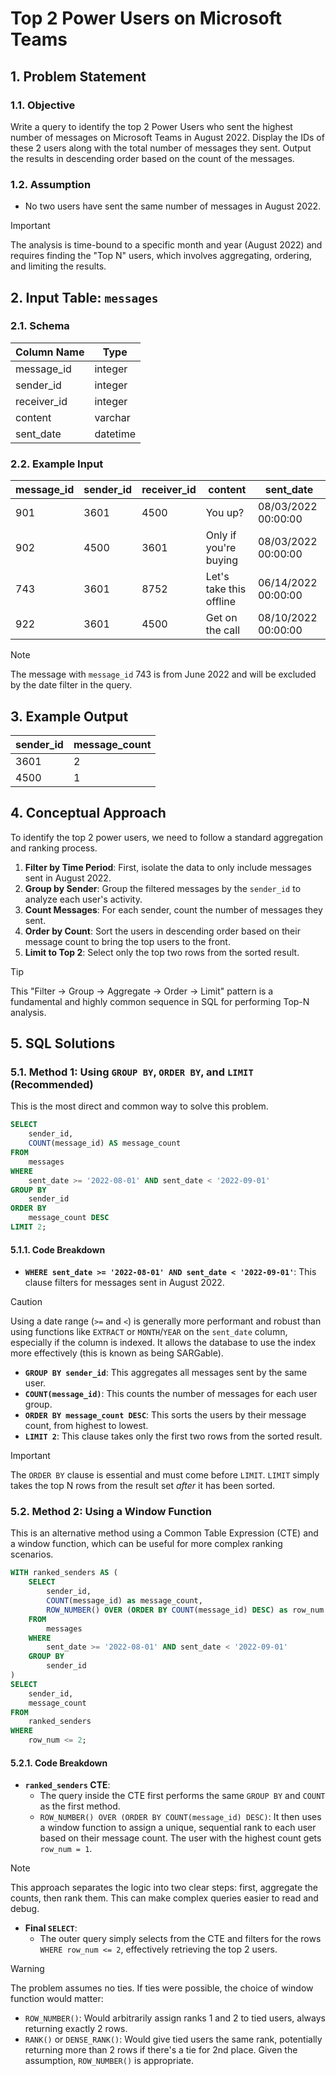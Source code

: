 # Top 2 Power Users on Microsoft Teams

## 1. Problem Statement

### 1.1. Objective
Write a query to identify the top 2 Power Users who sent the highest number of messages on Microsoft Teams in August 2022. Display the IDs of these 2 users along with the total number of messages they sent. Output the results in descending order based on the count of the messages.

### 1.2. Assumption
-   No two users have sent the same number of messages in August 2022.

> [!IMPORTANT]
> The analysis is time-bound to a specific month and year (August 2022) and requires finding the "Top N" users, which involves aggregating, ordering, and limiting the results.

## 2. Input Table: `messages`

### 2.1. Schema
|**Column Name**|**Type**|
|---|---|
|message_id|integer|
|sender_id|integer|
|receiver_id|integer|
|content|varchar|
|sent_date|datetime|

### 2.2. Example Input
|**message_id**|**sender_id**|**receiver_id**|**content**|**sent_date**|
|---|---|---|---|---|
|901|3601|4500|You up?|08/03/2022 00:00:00|
|902|4500|3601|Only if you're buying|08/03/2022 00:00:00|
|743|3601|8752|Let's take this offline|06/14/2022 00:00:00|
|922|3601|4500|Get on the call|08/10/2022 00:00:00|

> [!NOTE]
> The message with `message_id` 743 is from June 2022 and will be excluded by the date filter in the query.

## 3. Example Output

|**sender_id**|**message_count**|
|---|---|
|3601|2|
|4500|1|

## 4. Conceptual Approach
To identify the top 2 power users, we need to follow a standard aggregation and ranking process.

1.  **Filter by Time Period**: First, isolate the data to only include messages sent in August 2022.
2.  **Group by Sender**: Group the filtered messages by the `sender_id` to analyze each user's activity.
3.  **Count Messages**: For each sender, count the number of messages they sent.
4.  **Order by Count**: Sort the users in descending order based on their message count to bring the top users to the front.
5.  **Limit to Top 2**: Select only the top two rows from the sorted result.

> [!TIP]
> This "Filter -> Group -> Aggregate -> Order -> Limit" pattern is a fundamental and highly common sequence in SQL for performing Top-N analysis.

## 5. SQL Solutions

### 5.1. Method 1: Using `GROUP BY`, `ORDER BY`, and `LIMIT` (Recommended)
This is the most direct and common way to solve this problem.

```sql
SELECT
    sender_id,
    COUNT(message_id) AS message_count
FROM
    messages
WHERE
    sent_date >= '2022-08-01' AND sent_date < '2022-09-01'
GROUP BY
    sender_id
ORDER BY
    message_count DESC
LIMIT 2;
```

#### 5.1.1. Code Breakdown
-   **`WHERE sent_date >= '2022-08-01' AND sent_date < '2022-09-01'`**: This clause filters for messages sent in August 2022.

> [!CAUTION]
> Using a date range (`>=` and `<`) is generally more performant and robust than using functions like `EXTRACT` or `MONTH`/`YEAR` on the `sent_date` column, especially if the column is indexed. It allows the database to use the index more effectively (this is known as being SARGable).

-   **`GROUP BY sender_id`**: This aggregates all messages sent by the same user.
-   **`COUNT(message_id)`**: This counts the number of messages for each user group.
-   **`ORDER BY message_count DESC`**: This sorts the users by their message count, from highest to lowest.
-   **`LIMIT 2`**: This clause takes only the first two rows from the sorted result.

> [!IMPORTANT]
> The `ORDER BY` clause is essential and must come before `LIMIT`. `LIMIT` simply takes the top N rows from the result set *after* it has been sorted.

### 5.2. Method 2: Using a Window Function
This is an alternative method using a Common Table Expression (CTE) and a window function, which can be useful for more complex ranking scenarios.

```sql
WITH ranked_senders AS (
    SELECT
        sender_id,
        COUNT(message_id) as message_count,
        ROW_NUMBER() OVER (ORDER BY COUNT(message_id) DESC) as row_num
    FROM
        messages
    WHERE
        sent_date >= '2022-08-01' AND sent_date < '2022-09-01'
    GROUP BY
        sender_id
)
SELECT
    sender_id,
    message_count
FROM
    ranked_senders
WHERE
    row_num <= 2;
```

#### 5.2.1. Code Breakdown
-   **`ranked_senders` CTE**:
    -   The query inside the CTE first performs the same `GROUP BY` and `COUNT` as the first method.
    -   `ROW_NUMBER() OVER (ORDER BY COUNT(message_id) DESC)`: It then uses a window function to assign a unique, sequential rank to each user based on their message count. The user with the highest count gets `row_num = 1`.

> [!NOTE]
> This approach separates the logic into two clear steps: first, aggregate the counts, then rank them. This can make complex queries easier to read and debug.

-   **Final `SELECT`**:
    -   The outer query simply selects from the CTE and filters for the rows `WHERE row_num <= 2`, effectively retrieving the top 2 users.

> [!WARNING]
> The problem assumes no ties. If ties were possible, the choice of window function would matter:
> - `ROW_NUMBER()`: Would arbitrarily assign ranks 1 and 2 to tied users, always returning exactly 2 rows.
> - `RANK()` or `DENSE_RANK()`: Would give tied users the same rank, potentially returning more than 2 rows if there's a tie for 2nd place. Given the assumption, `ROW_NUMBER()` is appropriate.
